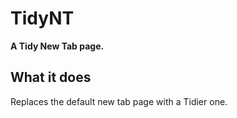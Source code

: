 # TidyNT

**A Tidy New Tab page.**

## What it does

Replaces the default new tab page with a Tidier one.
